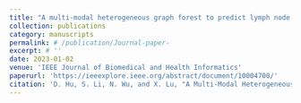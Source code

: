 ```yaml
---
title: "A multi-modal heterogeneous graph forest to predict lymph node metastasis of non-small cell lung cancer"
collection: publications
category: manuscripts
permalink: # /publication/Journal-paper-
excerpt: # ''
date: 2023-01-02
venue: 'IEEE Journal of Biomedical and Health Informatics'
paperurl: 'https://ieeexplore.ieee.org/abstract/document/10004700/'
citation: 'D. Hu, S. Li, N. Wu, and X. Lu, "A Multi-Modal Heterogeneous Graph Forest to Predict Lymph Node Metastasis of Non-Small Cell Lung Cancer," IEEE Journal of Biomedical and Health Informatics, vol. 27, no. 3, pp. 1216-1224, 2023.'
---
```

